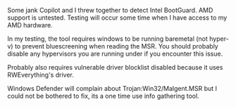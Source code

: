 Some jank Copilot and I threw together to detect Intel BootGuard. AMD support is untested. Testing will occur some time when I have access to my AMD hardware.

In my testing, the tool requires windows to be running baremetal (not hyper-v) to prevent bluescreening when reading the MSR. You should probably disable any hypervisors you are running under if you encounter this issue.

Probably also requires vulnerable driver blocklist disabled because it uses RWEverything's driver.

Windows Defender will complain about Trojan:Win32/Malgent.MSR but I could not be bothered to fix, its a one time use info gathering tool.